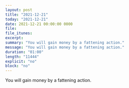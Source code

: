 ```yaml
---
layout: post
title: "2021-12-21"
today: "2021-12-21"
date: 2021-12-21 00:00:00 0000
file:
file_itunes:
excerpt:
summary: "You will gain money by a fattening action."
message: "You will gain money by a fattening action."
duration: "01:00"
length: "11444"
explicit: "no"
block: "no"
---
```

You will gain money by a fattening action.

